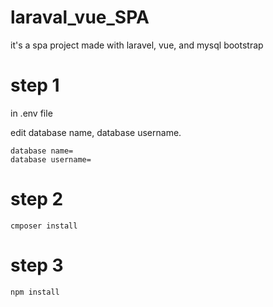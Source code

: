 # laraval_vue_SPA
it's a spa project  made with laravel, vue, and mysql bootstrap

# step 1
in .env file 

edit database name, database username.

```
database name=
database username=
```

# step 2

```
cmposer install
```

# step 3

```
npm install
```
